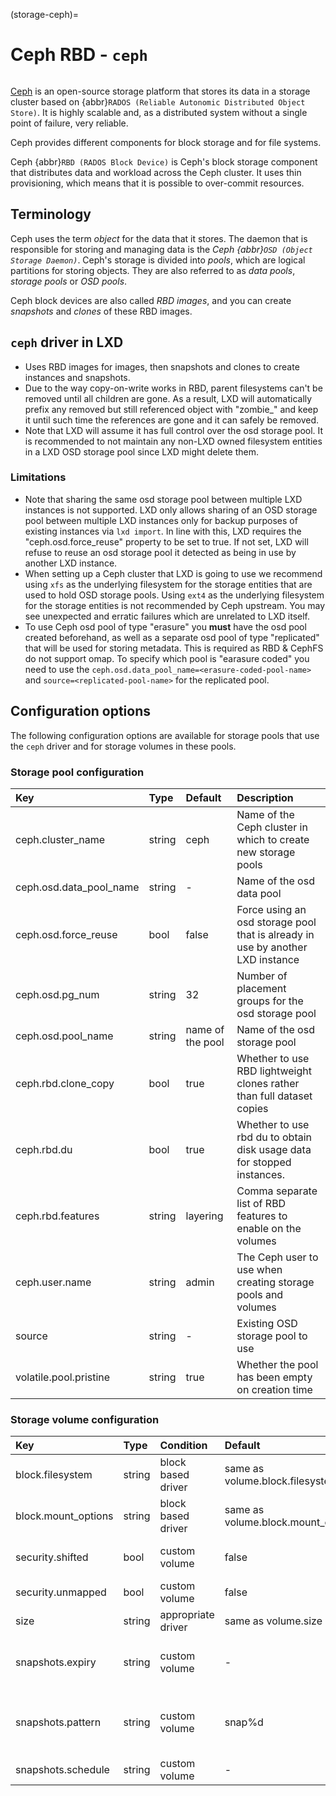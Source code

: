 (storage-ceph)=
# Ceph RBD - `ceph`

<!-- Include start Ceph intro -->

```{youtube} https://youtube.com/watch?v=kVLGbvRU98A
```

[Ceph](https://ceph.io/) is an open-source storage platform that stores its data in a storage cluster based on {abbr}`RADOS (Reliable Autonomic Distributed Object Store)`.
It is highly scalable and, as a distributed system without a single point of failure, very reliable.

Ceph provides different components for block storage and for file systems.
<!-- Include end Ceph intro -->

Ceph {abbr}`RBD (RADOS Block Device)` is Ceph's block storage component that distributes data and workload across the Ceph cluster.
It uses thin provisioning, which means that it is possible to over-commit resources.

## Terminology

<!-- Include start Ceph terminology -->
Ceph uses the term *object* for the data that it stores.
The daemon that is responsible for storing and managing data is the *Ceph {abbr}`OSD (Object Storage Daemon)`*.
Ceph's storage is divided into *pools*, which are logical partitions for storing objects.
They are also referred to as *data pools*, *storage pools* or *OSD pools*.
<!-- Include end Ceph terminology -->

Ceph block devices are also called *RBD images*, and you can create *snapshots* and *clones* of these RBD images.

## `ceph` driver in LXD

- Uses RBD images for images, then snapshots and clones to create instances
  and snapshots.
- Due to the way copy-on-write works in RBD, parent filesystems can't be
  removed until all children are gone. As a result, LXD will automatically
  prefix any removed but still referenced object with "zombie_" and keep it
  until such time the references are gone and it can safely be removed.
- Note that LXD will assume it has full control over the osd storage pool.
  It is recommended to not maintain any non-LXD owned filesystem entities in
  a LXD OSD storage pool since LXD might delete them.

### Limitations

- Note that sharing the same osd storage pool between multiple LXD instances is
  not supported. LXD only allows sharing of an OSD storage pool between
  multiple LXD instances only for backup purposes of existing instances via
  `lxd import`. In line with this, LXD requires the "ceph.osd.force_reuse"
  property to be set to true. If not set, LXD will refuse to reuse an osd
  storage pool it detected as being in use by another LXD instance.
- When setting up a Ceph cluster that LXD is going to use we recommend using
  `xfs` as the underlying filesystem for the storage entities that are used to
  hold OSD storage pools. Using `ext4` as the underlying filesystem for the
  storage entities is not recommended by Ceph upstream. You may see unexpected
  and erratic failures which are unrelated to LXD itself.
- To use Ceph osd pool of type "erasure" you __must__ have the osd pool created
  beforehand, as well as a separate osd pool of type "replicated" that will be used for
  storing metadata. This is required as RBD & CephFS do not support omap.
  To specify which pool is "earasure coded" you need to use the
  `ceph.osd.data_pool_name=<erasure-coded-pool-name>` and
  `source=<replicated-pool-name>` for the replicated pool.

## Configuration options

The following configuration options are available for storage pools that use the `ceph` driver and for storage volumes in these pools.

### Storage pool configuration
Key                           | Type                          | Default                                 | Description
:--                           | :---                          | :------                                 | :----------
ceph.cluster\_name            | string                        | ceph                                    | Name of the Ceph cluster in which to create new storage pools
ceph.osd.data\_pool\_name     | string                        | -                                       | Name of the osd data pool
ceph.osd.force\_reuse         | bool                          | false                                   | Force using an osd storage pool that is already in use by another LXD instance
ceph.osd.pg\_num              | string                        | 32                                      | Number of placement groups for the osd storage pool
ceph.osd.pool\_name           | string                        | name of the pool                        | Name of the osd storage pool
ceph.rbd.clone\_copy          | bool                          | true                                    | Whether to use RBD lightweight clones rather than full dataset copies
ceph.rbd.du                   | bool                          | true                                    | Whether to use rbd du to obtain disk usage data for stopped instances.
ceph.rbd.features             | string                        | layering                                | Comma separate list of RBD features to enable on the volumes
ceph.user.name                | string                        | admin                                   | The Ceph user to use when creating storage pools and volumes
source                        | string                        | -                                       | Existing OSD storage pool to use
volatile.pool.pristine        | string                        | true                                    | Whether the pool has been empty on creation time

### Storage volume configuration
Key                     | Type      | Condition                 | Default                               | Description
:--                     | :---      | :--------                 | :------                               | :----------
block.filesystem        | string    | block based driver        | same as volume.block.filesystem       | Filesystem of the storage volume
block.mount\_options    | string    | block based driver        | same as volume.block.mount\_options   | Mount options for block devices
security.shifted        | bool      | custom volume             | false                                 | Enable id shifting overlay (allows attach by multiple isolated instances)
security.unmapped       | bool      | custom volume             | false                                 | Disable id mapping for the volume
size                    | string    | appropriate driver        | same as volume.size                   | Size of the storage volume
snapshots.expiry        | string    | custom volume             | -                                     | Controls when snapshots are to be deleted (expects expression like `1M 2H 3d 4w 5m 6y`)
snapshots.pattern       | string    | custom volume             | snap%d                                | Pongo2 template string which represents the snapshot name (used for scheduled snapshots and unnamed snapshots)
snapshots.schedule      | string    | custom volume             | -                                     | {{snapshot_schedule_format}}

